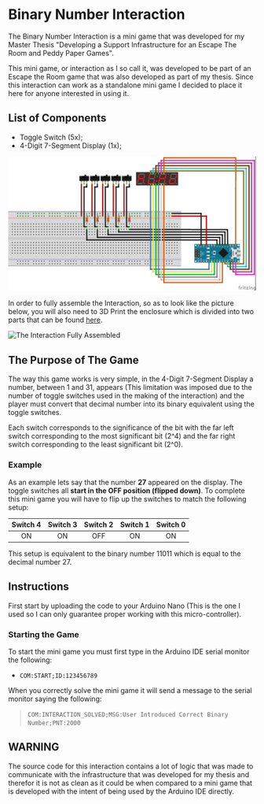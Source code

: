 # Binary Number Interaction

The Binary Number Interaction is a mini game that was developed for my Master Thesis "Developing a Support Infrastructure for an Escape The Room and Peddy Paper Games". 

This mini game, or interaction as I so call it, was developed to be part of an Escape the Room game that was also developed as part of my thesis. Since this interaction can work as a standalone mini game I decided to place it here for anyone interested in using it.

## List of Components
- Toggle Switch (5x);
- 4-Digit 7-Segment Display (1x);

![The Wiring Diagram of the Binary Number Interaction](images/WiringDiagram.jpg)

In order to fully assemble the Interaction, so as to look like the picture below, you will also need to 3D Print the enclosure which is divided into two parts that can be found [here](enclosure/).

![The Interaction Fully Assembled](images/AssembledInteraction.jpg)

## The Purpose of The Game

The way this game works is very simple, in the 4-Digit 7-Segment Display a number, between 1 and 31, appears (This limitation was imposed due to the number of toggle switches used in the making of the interaction) and the player must convert that decimal number into its binary equivalent using the toggle switches.

Each switch corresponds to the significance of the bit with the far left switch corresponding to the most significant bit (2^4) and the far right switch corresponding to the least significant bit (2^0).

### Example

As an example lets say that the number **27** appeared on the display. The toggle switches all **start in the OFF position (flipped down)**. To complete this mini game you will have to flip up the switches to match the following setup:

| Switch 4    | Switch 3    | Switch 2 | Switch 1 | Switch 0
| :---------: | :---------: | :---------: | :---------: | :---------: |
| ON          | ON          | OFF          | ON          | ON          |

This setup is equivalent to the binary number 11011 which is equal to the decimal number 27.

## Instructions

First start by uploading the code to your Arduino Nano (This is the one I used so I can only guarantee proper working with this micro-controller). 

### Starting the Game

To start the mini game you must first type in the Arduino IDE serial monitor the following:

- `COM:START;ID:123456789`

When you correctly solve the mini game it will send a message to the serial monitor saying the following: 

> `COM:INTERACTION_SOLVED;MSG:User Introduced Correct Binary Number;PNT:2000`

## WARNING

The source code for this interaction contains a lot of logic that was made to communicate with the infrastructure that was developed for my thesis and therefor it is not as clean as it could be when compared to a mini game that is developed with the intent of being used by the Arduino IDE directly.